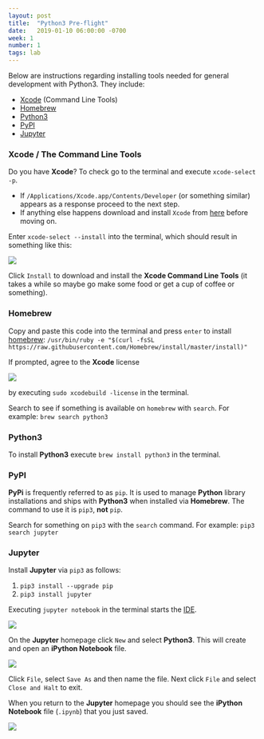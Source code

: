 ```yaml
---
layout: post
title:  "Python3 Pre-flight"
date:   2019-01-10 06:00:00 -0700
week: 1
number: 1
tags: lab
---
```


Below are instructions regarding installing tools needed for general development with Python3. They include:

* [Xcode](https://developer.apple.com/xcode/) (Command Line Tools)
* [Homebrew](http://brew.sh/)
* [Python3](https://www.python.org/)
* [PyPI](https://pypi.python.org/pypi)
* [Jupyter](https://jupyter.org/index.html)


### Xcode / The Command Line Tools

Do you have **Xcode**? To check go to the terminal and execute `xcode-select -p`.

* If `/Applications/Xcode.app/Contents/Developer` (or something similar) appears as a response proceed to the next step.
* If anything else happens download and install `Xcode` from [here](https://itunes.apple.com/us/app/xcode/id497799835?mt=12) before moving on.

Enter `xcode-select --install` into the terminal, which should result in something like this:

![]({{site.url}}/assets/xcode-select_install_cmnd_line_tools.png)

Click `Install` to download and install the **Xcode Command Line Tools** (it takes a while so maybe go make some food or get a cup of coffee or something).


### Homebrew

Copy and paste this code into the terminal and press `enter` to install [homebrew](http://brew.sh/): `/usr/bin/ruby -e "$(curl -fsSL https://raw.githubusercontent.com/Homebrew/install/master/install)"`

If prompted, agree to the **Xcode** license

![]({{site.url}}/assets/agree_to_xcode_license.png)

by executing `sudo xcodebuild -license` in the terminal.

Search to see if something is available on `homebrew` with `search`. For example:  `brew search python3`


### Python3

To install **Python3** execute `brew install python3` in the terminal.


### PyPI

**PyPi** is frequently referred to as `pip`. It is used to manage **Python** library installations and ships with **Python3** when installed via **Homebrew**. The command to use it is `pip3`, **not** `pip`.

Search for something on `pip3` with the `search` command. For example: `pip3 search jupyter`


### Jupyter

Install **Jupyter** via `pip3` as follows:
1. `pip3 install --upgrade pip`
2. `pip3 install jupyter`

Executing `jupyter notebook` in the terminal starts the [IDE](https://en.wikipedia.org/wiki/Integrated_development_environment).

![]({{site.url}}/assets/jupyterhome.png)

On the **Jupyter** homepage click `New` and select **Python3**. This will create and open an **iPython Notebook** file.

![]({{site.url}}/assets/pyjupyternotebook.png)

Click `File`, select `Save As` and then name the file. Next click `File` and select `Close and Halt` to exit.

When you return to the **Jupyter** homepage you should see the **iPython Notebook** file (`.ipynb`) that you just saved.

![]({{site.url}}/assets/jupyteripynb.png)
